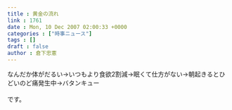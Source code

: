 ```yaml
---
title : 黄金の流れ
link : 1761
date : Mon, 10 Dec 2007 02:00:33 +0000
categories : ["時事ニュース"]
tags : []
draft : false
author : 倉下忠憲
---
```


なんだか体がだるい→いつもより食欲2割減→眠くて仕方がない→朝起きるとひどいのど痛発生中→バタンキュー<BR><BR>です。<br><br>
